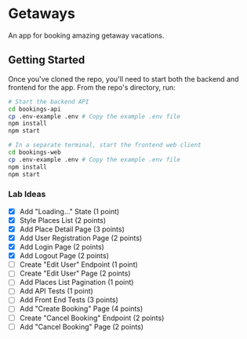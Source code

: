 # Getaways
An app for booking amazing getaway vacations.

## Getting Started

Once you've cloned the repo, you'll need to start both the backend and frontend for the app. From the repo's directory, run:

```bash
# Start the backend API
cd bookings-api
cp .env-example .env # Copy the example .env file
npm install
npm start

# In a separate terminal, start the frontend web client
cd bookings-web
cp .env-example .env # Copy the example .env file
npm install
npm start
```

### Lab Ideas
- [x] Add "Loading..." State (1 point)
- [x] Style Places List (2 points)
- [x] Add Place Detail Page (3 points)
- [x] Add User Registration Page (2 points)
- [x] Add Login Page (2 points)
- [x] Add Logout Page (2 points)
- [ ] Create "Edit User" Endpoint (1 point)
- [ ] Create "Edit User" Page (2 points)
- [ ] Add Places List Pagination (1 point)
- [ ] Add API Tests (1 point)
- [ ] Add Front End Tests (3 points)
- [ ] Add "Create Booking" Page (4 points)
- [ ] Create "Cancel Booking" Endpoint (2 points)
- [ ] Add "Cancel Booking" Page (2 points)
